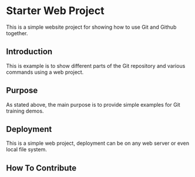 # Starter Web Project

This is a simple website project for showing how  to use Git and Github together.

## Introduction

This is example is to show different parts of the Git repository and various commands using a web project.

## Purpose
 
As stated above, the main purpose is to provide simple examples for Git training demos.

## Deployment

This is a simple web project, deployment can be on any web server or even local file system.

## How To Contribute